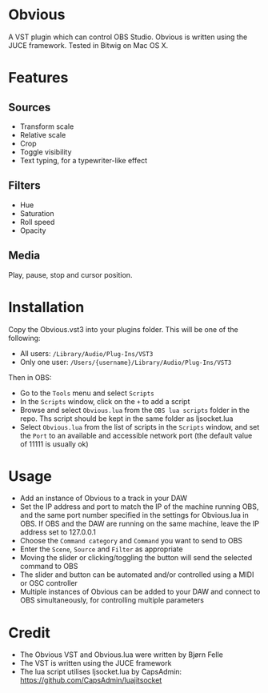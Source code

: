 # Obvious
A VST plugin which can control OBS Studio. Obvious is written using the JUCE framework. Tested in Bitwig on Mac OS X.

# Features
## Sources
- Transform scale
- Relative scale
- Crop
- Toggle visibility
- Text typing, for a typewriter-like effect

## Filters
- Hue
- Saturation
- Roll speed
- Opacity

## Media
Play, pause, stop and cursor position.

# Installation
Copy the Obvious.vst3 into your plugins folder. This will be one of the following:
- All users: `/Library/Audio/Plug-Ins/VST3`
- Only one user: `/Users/{username}/Library/Audio/Plug-Ins/VST3`

Then in OBS:
- Go to the `Tools` menu and select `Scripts`
- In the `Scripts` window, click on the `+` to add a script
- Browse and select `Obvious.lua` from the `OBS lua scripts` folder in the repo. Ths script should be kept in the same folder as ljsocket.lua
- Select `Obvious.lua` from the list of scripts in the `Scripts` window, and set the `Port` to an available and accessible network port (the default value of 11111 is usually ok)

# Usage
- Add an instance of Obvious to a track in your DAW
- Set the IP address and port to match the IP of the machine running OBS, and the same port number specified in the settings for Obvious.lua in OBS. If OBS and the DAW are running on the same machine, leave the IP address set to 127.0.0.1
- Choose the `Command category` and `Command` you want to send to OBS
- Enter the `Scene`, `Source` and `Filter` as appropriate
- Moving the slider or clicking/toggling the button will send the selected command to OBS
- The slider and button can be automated and/or controlled using a MIDI or OSC controller
- Multiple instances of Obvious can be added to your DAW and connect to OBS simultaneously, for controlling multiple parameters

# Credit
- The Obvious VST and Obvious.lua were written by Bjørn Felle
- The VST is written using the JUCE framework
- The lua script utilises ljsocket.lua by CapsAdmin: https://github.com/CapsAdmin/luajitsocket
